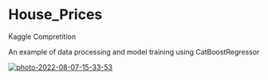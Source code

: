 # House_Prices
Kaggle Compretition

An example of data processing and model training using CatBoostRegressor

<a href="https://ibb.co/71Z5wHb"><img src="https://i.ibb.co/9r1LFJG/photo-2022-08-07-15-33-53.jpg" alt="photo-2022-08-07-15-33-53" border="0"></a>
